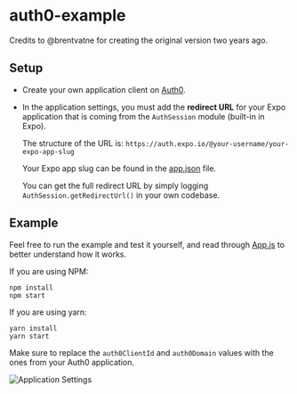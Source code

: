 # auth0-example
Credits to @brentvatne for creating the original version two years ago.

## Setup
* Create your own application client on [Auth0](https://auth0.com).
* In the application settings, you must add the **redirect URL** for your Expo application that is coming from the `AuthSession` module (built-in in Expo).

  The structure of the URL is:
  `https://auth.expo.io/@your-username/your-expo-app-slug`

  Your Expo app slug can be found in the [app.json](app.json) file.

  You can get the full redirect URL by simply logging `AuthSession.getRedirectUrl()` in your own codebase.

## Example
Feel free to run the example and test it yourself, and read through [App.js](App.js) to better understand how it works.

If you are using NPM:
```
npm install
npm start
```

If you are using yarn:
```
yarn install
yarn start
```

Make sure to replace the `auth0ClientId` and `auth0Domain` values with the ones from your Auth0 application.

![Application Settings](images/image-1.jpeg)
